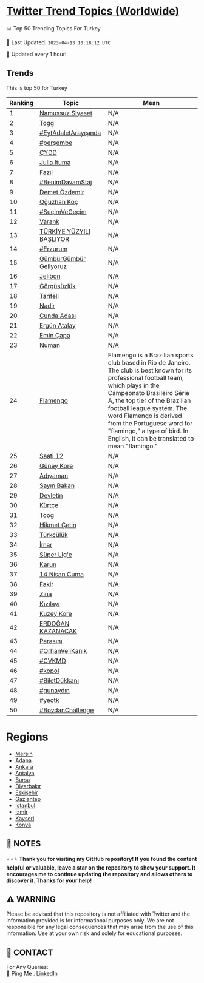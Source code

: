 [Twitter Trend Topics (Worldwide)](https://github.com/ErcinDedeoglu/Twitter-Trend-Topics)
==========


📊 Top 50 Trending Topics For Turkey

📆 Last Updated: `2023-04-13 10:18:12 UTC`

🔧 Updated every 1 hour!


## Trends

This is top 50 for Turkey

| Ranking | Topic | Mean |
| ------- | ------------ | ------------ |
| 1 | [Namussuz Siyaset](http://twitter.com/search?q=Namussuz+Siyaset) | N/A |
| 2 | [Togg](http://twitter.com/search?q=Togg) | N/A |
| 3 | [#EytAdaletArayışında](http://twitter.com/search?q=%23EytAdaletAray%c4%b1%c5%9f%c4%b1nda) | N/A |
| 4 | [#perşembe](http://twitter.com/search?q=%23per%c5%9fembe) | N/A |
| 5 | [ÇYDD](http://twitter.com/search?q=%c3%87YDD) | N/A |
| 6 | [Julia Ituma](http://twitter.com/search?q=Julia+Ituma) | N/A |
| 7 | [Fazıl](http://twitter.com/search?q=Faz%c4%b1l) | N/A |
| 8 | [#BenimDavamStaj](http://twitter.com/search?q=%23BenimDavamStaj) | N/A |
| 9 | [Demet Özdemir](http://twitter.com/search?q=Demet+%c3%96zdemir) | N/A |
| 10 | [Oğuzhan Koç](http://twitter.com/search?q=O%c4%9fuzhan+Ko%c3%a7) | N/A |
| 11 | [#SeçimVeGeçim](http://twitter.com/search?q=%23Se%c3%a7imVeGe%c3%a7im) | N/A |
| 12 | [Varank](http://twitter.com/search?q=Varank) | N/A |
| 13 | [TÜRKİYE YÜZYILI BAŞLIYOR](http://twitter.com/search?q=T%c3%9cRK%c4%b0YE+Y%c3%9cZYILI+BA%c5%9eLIYOR) | N/A |
| 14 | [#Erzurum](http://twitter.com/search?q=%23Erzurum) | N/A |
| 15 | [GümbürGümbür Geliyoruz](http://twitter.com/search?q=G%c3%bcmb%c3%bcrG%c3%bcmb%c3%bcr+Geliyoruz) | N/A |
| 16 | [Jelibon](http://twitter.com/search?q=Jelibon) | N/A |
| 17 | [Görgüsüzlük](http://twitter.com/search?q=G%c3%b6rg%c3%bcs%c3%bczl%c3%bck) | N/A |
| 18 | [Tarifeli](http://twitter.com/search?q=Tarifeli) | N/A |
| 19 | [Nadir](http://twitter.com/search?q=Nadir) | N/A |
| 20 | [Cunda Adası](http://twitter.com/search?q=Cunda+Adas%c4%b1) | N/A |
| 21 | [Ergün Atalay](http://twitter.com/search?q=Erg%c3%bcn+Atalay) | N/A |
| 22 | [Emin Çapa](http://twitter.com/search?q=Emin+%c3%87apa) | N/A |
| 23 | [Numan](http://twitter.com/search?q=Numan) | N/A |
| 24 | [Flamengo](http://twitter.com/search?q=Flamengo) | Flamengo is a Brazilian sports club based in Rio de Janeiro. The club is best known for its professional football team, which plays in the Campeonato Brasileiro Série A, the top tier of the Brazilian football league system. The word Flamengo is derived from the Portuguese word for "flamingo," a type of bird. In English, it can be translated to mean "flamingo." |
| 25 | [Saati 12](http://twitter.com/search?q=Saati+12) | N/A |
| 26 | [Güney Kore](http://twitter.com/search?q=G%c3%bcney+Kore) | N/A |
| 27 | [Adıyaman](http://twitter.com/search?q=Ad%c4%b1yaman) | N/A |
| 28 | [Sayın Bakan](http://twitter.com/search?q=Say%c4%b1n+Bakan) | N/A |
| 29 | [Devletin](http://twitter.com/search?q=Devletin) | N/A |
| 30 | [Kürtçe](http://twitter.com/search?q=K%c3%bcrt%c3%a7e) | N/A |
| 31 | [Toog](http://twitter.com/search?q=Toog) | N/A |
| 32 | [Hikmet Çetin](http://twitter.com/search?q=Hikmet+%c3%87etin) | N/A |
| 33 | [Türkçülük](http://twitter.com/search?q=T%c3%bcrk%c3%a7%c3%bcl%c3%bck) | N/A |
| 34 | [İmar](http://twitter.com/search?q=%c4%b0mar) | N/A |
| 35 | [Süper Lig'e](http://twitter.com/search?q=S%c3%bcper+Lig%27e) | N/A |
| 36 | [Karun](http://twitter.com/search?q=Karun) | N/A |
| 37 | [14 Nisan Cuma](http://twitter.com/search?q=14+Nisan+Cuma) | N/A |
| 38 | [Fakir](http://twitter.com/search?q=Fakir) | N/A |
| 39 | [Zina](http://twitter.com/search?q=Zina) | N/A |
| 40 | [Kızılayı](http://twitter.com/search?q=K%c4%b1z%c4%b1lay%c4%b1) | N/A |
| 41 | [Kuzey Kore](http://twitter.com/search?q=Kuzey+Kore) | N/A |
| 42 | [ERDOĞAN KAZANACAK](http://twitter.com/search?q=ERDO%c4%9eAN+KAZANACAK) | N/A |
| 43 | [Parasını](http://twitter.com/search?q=Paras%c4%b1n%c4%b1) | N/A |
| 44 | [#OrhanVeliKanık](http://twitter.com/search?q=%23OrhanVeliKan%c4%b1k) | N/A |
| 45 | [#CVKMD](http://twitter.com/search?q=%23CVKMD) | N/A |
| 46 | [#kopol](http://twitter.com/search?q=%23kopol) | N/A |
| 47 | [#BiletDükkanı](http://twitter.com/search?q=%23BiletD%c3%bckkan%c4%b1) | N/A |
| 48 | [#gunaydın](http://twitter.com/search?q=%23gunayd%c4%b1n) | N/A |
| 49 | [#yeotk](http://twitter.com/search?q=%23yeotk) | N/A |
| 50 | [#BoydanChallenge](http://twitter.com/search?q=%23BoydanChallenge) | N/A |



# Regions

* [Mersin](</Turkey/Mersin.md>)
* [Adana](</Turkey/Adana.md>)
* [Ankara](</Turkey/Ankara.md>)
* [Antalya](</Turkey/Antalya.md>)
* [Bursa](</Turkey/Bursa.md>)
* [Diyarbakır](</Turkey/Diyarbakır.md>)
* [Eskişehir](</Turkey/Eskişehir.md>)
* [Gaziantep](</Turkey/Gaziantep.md>)
* [Istanbul](</Turkey/Istanbul.md>)
* [Izmir](</Turkey/Izmir.md>)
* [Kayseri](</Turkey/Kayseri.md>)
* [Konya](</Turkey/Konya.md>)



## 📝 NOTES

⭐⭐⭐ **Thank you for visiting my GitHub repository! If you found the content helpful or valuable, leave a star on the repository to show your support. It encourages me to continue updating the repository and allows others to discover it. Thanks for your help!**


## ⚠️ WARNING

Please be advised that this repository is not affiliated with Twitter and the information provided is for informational purposes only. We are not responsible for any legal consequences that may arise from the use of this information. Use at your own risk and solely for educational purposes.


## 📨 CONTACT

 For Any Queries:  
            🏓 Ping Me : [LinkedIn](https://www.linkedin.com/in/ercindedeoglu/)
